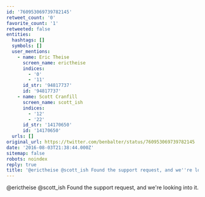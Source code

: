 ```yaml
---
id: '760953069739782145'
retweet_count: '0'
favorite_count: '1'
retweeted: false
entities:
  hashtags: []
  symbols: []
  user_mentions:
    - name: Eric Theise
      screen_name: erictheise
      indices:
        - '0'
        - '11'
      id_str: '94817737'
      id: '94817737'
    - name: Scott Cranfill
      screen_name: scott_ish
      indices:
        - '12'
        - '22'
      id_str: '14170650'
      id: '14170650'
  urls: []
original_url: https://twitter.com/benbalter/status/760953069739782145
date: '2016-08-03T21:38:44.000Z'
sitemap: false
robots: noindex
reply: true
title: '@erictheise @scott_ish Found the support request, and we''re looking into it.'
---
```


@erictheise @scott_ish Found the support request, and we're looking into it.